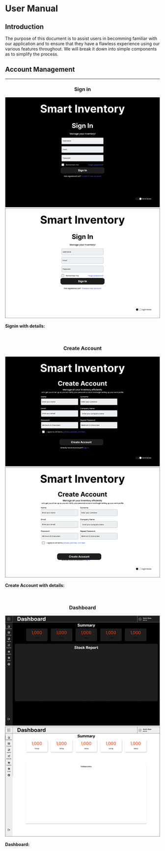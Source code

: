 # User Manual
## Introduction
The purpose of this document is to assist users in becomming familiar with our application and to ensure that they have a flawless experience using our various features throughout. We will break it down into simple components as to simplify the process.

## Account Management

<hr>
<div align="center">
  <h3>Sign in</h3>
  <img src="/media/wireframes/SignIn_dark.png">
  <img src="/media/wireframes/SignIn_light.png">
</div>

**Signin with details:**

<br>

<div align="center">
  <h3>Create Account</h3>
  <img src="/media/wireframes/CreateAcc_dark.png">
  <img src="/media/wireframes/CreateAcc_light.png">
</div>

**Create Account with details:**

<br>

<div align="center">
  <h3>Dashboard</h3>
  <img src="/media/wireframes/Dashboard_dark.png">
  <img src="/media/wireframes/Dashboard_light.png">
</div>

**Dashboard:**

<br>
